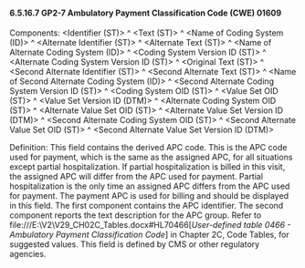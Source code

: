 #### 6.5.16.7 GP2-7 Ambulatory Payment Classification Code (CWE) 01609

Components: &lt;Identifier (ST)> ^ &lt;Text (ST)> ^ &lt;Name of Coding System (ID)> ^ &lt;Alternate Identifier (ST)> ^ &lt;Alternate Text (ST)> ^ &lt;Name of Alternate Coding System (ID)> ^ &lt;Coding System Version ID (ST)> ^ &lt;Alternate Coding System Version ID (ST)> ^ &lt;Original Text (ST)> ^ &lt;Second Alternate Identifier (ST)> ^ &lt;Second Alternate Text (ST)> ^ &lt;Name of Second Alternate Coding System (ID)> ^ &lt;Second Alternate Coding System Version ID (ST)> ^ &lt;Coding System OID (ST)> ^ &lt;Value Set OID (ST)> ^ &lt;Value Set Version ID (DTM)> ^ &lt;Alternate Coding System OID (ST)> ^ &lt;Alternate Value Set OID (ST)> ^ &lt;Alternate Value Set Version ID (DTM)> ^ &lt;Second Alternate Coding System OID (ST)> ^ &lt;Second Alternate Value Set OID (ST)> ^ &lt;Second Alternate Value Set Version ID (DTM)>

Definition: This field contains the derived APC code. This is the APC code used for payment, which is the same as the assigned APC, for all situations except partial hospitalization. If partial hospitalization is billed in this visit, the assigned APC will differ from the APC used for payment. Partial hospitalization is the only time an assigned APC differs from the APC used for payment. The payment APC is used for billing and should be displayed in this field. The first component contains the APC identifier. The second component reports the text description for the APC group. Refer to file:///E:\V2\V29_CH02C_Tables.docx#HL70466[_User-defined table 0466 - Ambulatory Payment Classification Code_] in Chapter 2C, Code Tables, for suggested values. This field is defined by CMS or other regulatory agencies.
